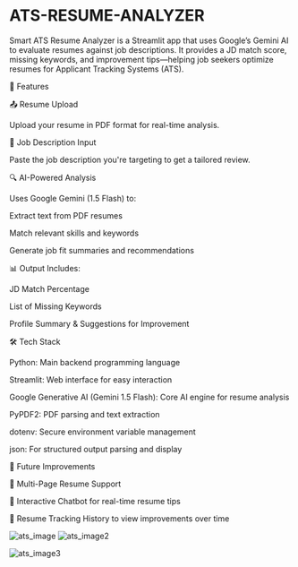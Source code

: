 # ATS-RESUME-ANALYZER
Smart ATS Resume Analyzer is a Streamlit app that uses Google’s Gemini AI to evaluate resumes against job descriptions. It provides a JD match score, missing keywords, and improvement tips—helping job seekers optimize resumes for Applicant Tracking Systems (ATS).

🚀 Features

📤 Resume Upload

Upload your resume in PDF format for real-time analysis.

📝 Job Description Input

Paste the job description you're targeting to get a tailored review.

🔍 AI-Powered Analysis

Uses Google Gemini (1.5 Flash) to:

Extract text from PDF resumes

Match relevant skills and keywords

Generate job fit summaries and recommendations


📊 Output Includes:

JD Match Percentage

List of Missing Keywords

Profile Summary & Suggestions for Improvement


🛠️ Tech Stack

Python: Main backend programming language

Streamlit: Web interface for easy interaction

Google Generative AI (Gemini 1.5 Flash): Core AI engine for resume analysis

PyPDF2: PDF parsing and text extraction

dotenv: Secure environment variable management

json: For structured output parsing and display



🔮 Future Improvements

📄 Multi-Page Resume Support

💬 Interactive Chatbot for real-time resume tips

📁 Resume Tracking History to view improvements over time


![ats_image](https://github.com/user-attachments/assets/7bd161fa-a1bc-4391-af6c-95e1a7f42527)
![ats_image2](https://github.com/user-attachments/assets/50abe178-b9a6-45ad-a636-59bb982c4b31)

![ats_image3](https://github.com/user-attachments/assets/c51a2d16-87f3-43be-929c-1201714a1583)
